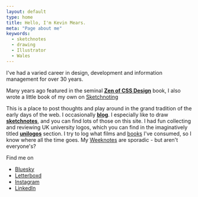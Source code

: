 ```yaml
---
layout: default
type: home
title: Hello, I'm Kevin Mears.
meta: "Page about me"
keywords:
  - sketchnotes
  - drawing
  - Illustrator
  - Wales
---
```


I've had a varied career in design, development and information management for over 30 years. 

Many years ago featured in the seminal **[Zen of CSS Design][zen]** book, I also wrote a little book of my own on [Sketchnoting][pocket]

This is a place to post thoughts and play around in the grand tradition of the early days of the web. I occasionally **[blog][blog]**. I especially like to draw **[sketchnotes][sketch]**, and you can find lots of those on this site. I had fun collecting and reviewing UK university logos, which you can find in the imaginatively titled **[unilogos][logos]** section. I try to log what films and [books][books] I've consumed, so I know where all the time goes. My [Weeknotes][weeknotes] are sporadic - but aren't everyone's?

Find me on

- [Bluesky](https://bsky.app/profile/mearso.com)
- [Letterboxd](https://letterboxd.com/mearso)
- [Instagram](https://instagram.com/mearso)
- [LinkedIn](https://www.linkedin.com/in/kevin-mears-6ab21519/)


[sketch]: /sketchnotes
[logos]: /unilogos
[films]: https://letterboxd.com/mearso/films/diary/
[blog]: /blog
[books]: /reading
[weeknotes]: /weeknotes
[zen]: https://csszengarden.com/031/
[pocket]: /pocketguide